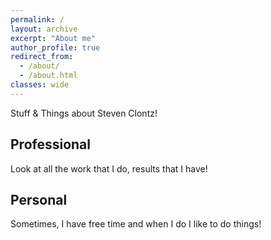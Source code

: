 ```yaml
---
permalink: /
layout: archive
excerpt: "About me"
author_profile: true
redirect_from: 
  - /about/
  - /about.html
classes: wide
---
```

Stuff & Things about Steven Clontz!

## Professional

Look at all the work that I do, results that I have! 


## Personal
Sometimes, I have free time and when I do I like to do things!